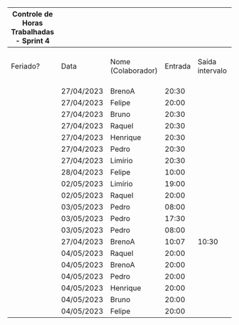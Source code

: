 | Controle de Horas Trabalhadas - Sprint 4 |  |  |  |  |  |  |  |  |  |  |
| --- | --- | --- | --- | --- | --- | --- | --- | --- | --- | --- |
| Feriado? | Data | Nome (Colaborador) | Entrada | Saída intervalo | Retorno intervalo | Saída | Total horas |  | Nome (Colaborador) | Total horas do sprint |
|  | 27/04/2023 | BrenoA | 20:30 |  |  | 22:00 | 1:30:00 |  | BrenoA | 04:14 |
|  | 27/04/2023 | Felipe | 20:00 |  |  | 23:00 | 3:00:00 |  | Bruno | 02:45 |
|  | 27/04/2023 | Bruno | 20:30 |  |  | 22:00 | 1:30:00 |  | Felipe | 05:45 |
|  | 27/04/2023 | Raquel | 20:30 |  |  | 22:00 | 1:30:00 |  | Henrique | 03:42 |
|  | 27/04/2023 | Henrique | 20:30 |  |  | 22:00 | 1:30:00 |  | Limírio | 03:00 |
|  | 27/04/2023 | Pedro | 20:30 |  |  | 22:00 | 1:30:00 |  | Pedro | 07:35 |
|  | 27/04/2023 | Limírio | 20:30 |  |  | 22:00 | 1:30:00 |  | Raquel | 01:30 |
|  | 28/04/2023 | Felipe | 10:00 |  |  | 11:30 | 1:30:00 |  |  |  |
|  | 02/05/2023 | Limírio | 19:00 |  |  | 20:30 | 1:30:00 |  |  |  |
|  | 02/05/2023 | Raquel  | 20:00 |  |  | 20:30 | 0:30:00 |  |  |  |
|  | 03/05/2023 | Pedro | 08:00 |  |  | 09:30 | 1:30:00 |  |  |  |
|  | 03/05/2023 | Pedro | 17:30 |  |  | 19:30 | 2:00:00 |  |  |  |
|  | 03/05/2023 | Pedro | 08:00 |  |  | 09:20 | 1:20:00 |  |  |  |
|  | 27/04/2023 | BrenoA | 10:07 | 10:30 | 14:54 | 16:00 | 1:29:00 |  |  |  |
|  | 04/05/2023 | Raquel  | 20:00 |  |  | 21:15 | 1:15:00 |  |  |  |
|  | 04/05/2023 | BrenoA | 20:00 |  |  | 21:15 | 1:15:00 |  |  |  |
|  | 04/05/2023 | Pedro | 20:00 |  |  | 21:15 | 1:15:00 |  |  |  |
|  | 04/05/2023 | Henrique | 20:00 |  |  | 22:12 | 2:12:00 |  |  |  |
|  | 04/05/2023 | Bruno | 20:00 |  |  | 21:15 | 1:15:00 |  |  |  |
|  | 04/05/2023 | Felipe | 20:00 |  |  | 21:15 | 1:15:00 |  |  |  |
